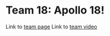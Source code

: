 # Team 18: Apollo 18!

Link to [team page](https://cse-110-spr23-team18.github.io/cse-110-spr23-team18/admin/team)
Link to [team video](https://youtu.be/QWd9Dn5re64)
